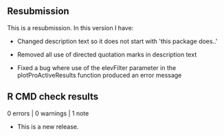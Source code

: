 ## Resubmission
This is a resubmission. In this version I have:

* Changed description text so it does not start with 'this package does..'

* Removed all use of directed quotation marks in description text

* Fixed a bug where use of the elevFilter parameter in the plotProActiveResults 
function produced an error message

## R CMD check results

0 errors | 0 warnings | 1 note

* This is a new release.
